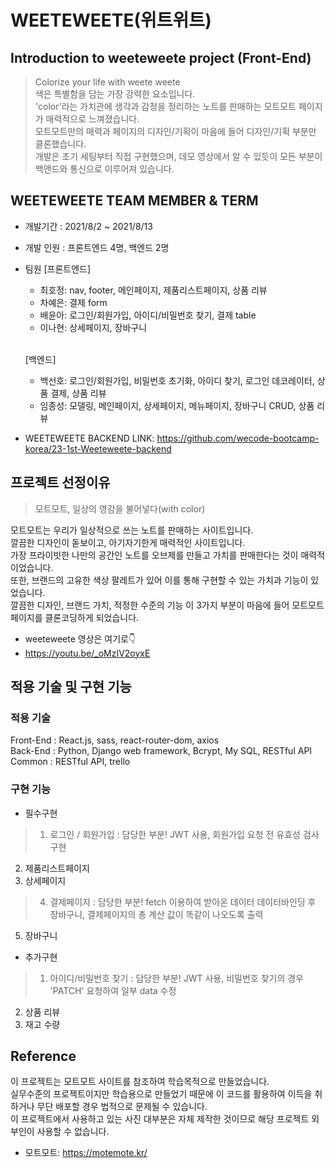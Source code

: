    # WEETEWEETE(위트위트)
   ##  Introduction to weeteweete project (Front-End)
   > Colorize your life with weete weete<br/>
   > 색은 특별함을 담는 가장 강력한 요소입니다. <br/>
   > 'color'라는 가치관에 생각과 감정을 정리하는 노트를 판매하는 모트모트 페이지가 매력적으로 느껴졌습니다. <br/>
   > 모트모트만의 매력과 페이지의 디자인/기획이 마음에 들어 디자인/기획 부분만 클론했습니다. <br/>
   > 개발은 초기 세팅부터 직접 구현했으며, 데모 영상에서 알 수 있듯이 모든 부분이 백앤드와 통신으로 이루어져 있습니다. 
   
 ## WEETEWEETE TEAM MEMBER & TERM
- 개발기간 : 2021/8/2 ~ 2021/8/13
- 개발 인원 : 프론트엔드 4명, 백엔드 2명
- 팀원
  [프론트엔드]
  - 최호정: nav, footer, 메인페이지, 제품리스트페이지, 상품 리뷰
  - 차예은: 결제 form
  - 배윤아: 로그인/회원가입, 아이디/비밀번호 찾기, 결제 table
  - 이나현: 상세페이지, 장바구니
  <br/>

  [백엔드] <br/>
  - 백선호: 로그인/회원가입, 비밀번호 초기화, 아이디 찾기, 로그인 데코레이터, 상품 결제, 상품 리뷰<br/>
  - 임종성: 모델링, 메인페이지, 상세페이지, 메뉴페이지, 장바구니 CRUD,  상품 리뷰

- WEETEWEETE BACKEND LINK: https://github.com/wecode-bootcamp-korea/23-1st-Weeteweete-backend

## 프로젝트 선정이유
> 모트모트, 일상의 영감을 불어넣다(with color)

모트모트는 우리가 일상적으로 쓰는 노트를 판매하는 사이트입니다.<br/> 
깔끔한 디자인이 돋보이고, 아기자기한게 매력적인 사이트입니다. <br/>
가장 프라이빗한 나만의 공간인 노트를 오브제를 만들고 가치를 판매한다는 것이 매력적이었습니다. <br/>
또한, 브랜드의 고유한 색상 팔레트가 있어 이를 통해 구현할 수 있는 가치과 기능이 있었습니다. <br/>
깔끔한 디자인, 브랜드 가치, 적정한 수준의 기능 이 3가지 부분이 마음에 들어 모트모트 페이지를 클론코딩하게 되었습니다. 


- weeteweete 영상은 여기로👇
- https://youtu.be/_oMzIV2oyxE

## 적용 기술 및 구현 기능
### 적용 기술
Front-End : React.js, sass, react-router-dom, axios<br/>
Back-End : Python, Django web framework, Bcrypt, My SQL, RESTful API<br/>
Common : RESTful API, trello <br/>

### 구현 기능
- 필수구현
> 1. 로그인 / 회원가입 : 담당한 부분!
> JWT 사용, 회원가입 요청 전 유효성 검사 구현
2. 제품리스트페이지 
3. 상세페이지 
> 4. 결제페이지 : 담당한 부분!
> fetch 이용하여 받아온 데이터 데이터바인딩 후 장바구니, 결제페이지의 총 계산 값이 똑같이 나오도록 출력
5. 장바구니

- 추가구현 
> 1. 아이디/비밀번호 찾기 : 담당한 부분!
> JWT 사용, 비밀번호 찾기의 경우 'PATCH' 요청하여 일부 data 수정
2. 상품 리뷰
3. 재고 수량 


## Reference
이 프로젝트는 모트모트 사이트를 참조하여 학습목적으로 만들었습니다.<br/>
실무수준의 프로젝트이지만 학습용으로 만들었기 때문에 이 코드를 활용하여 이득을 취하거나 무단 배포할 경우 법적으로 문제될 수 있습니다.<br/>
이 프로젝트에서 사용하고 있는 사진 대부분은 자체 제작한 것이므로 해당 프로젝트 외부인이 사용할 수 없습니다.<br/>
   
   - 모트모트: https://motemote.kr/

